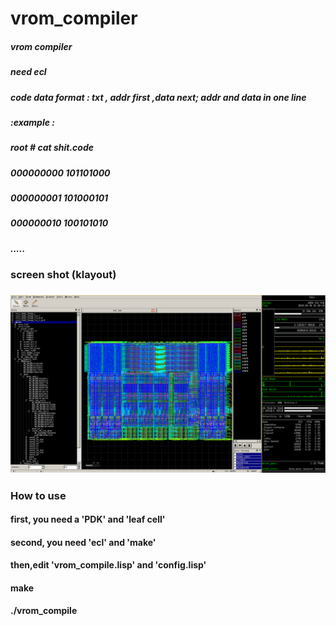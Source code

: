 # vrom_compiler<br>
##### vrom compiler<br>
##### need ecl <br>
##### code data format : txt , addr first ,data next; addr and data in one line<br>
##### :example :<br>
##### root # cat shit.code<br>
##### 000000000 101101000<br>
##### 000000001 101000101<br>
##### 000000010 100101010<br>
##### .....<br>
### screen shot (klayout)  <br>
### ![Image](https://github.com/BHa2R00/vrom_compiler/blob/master/2018-04-30%2021-29-19screenshot.png)
### How to use
#### first, you need a 'PDK' and 'leaf cell'
#### second, you need 'ecl' and 'make'
#### then,edit 'vrom_compile.lisp' and 'config.lisp'
#### make
#### ./vrom_compile
